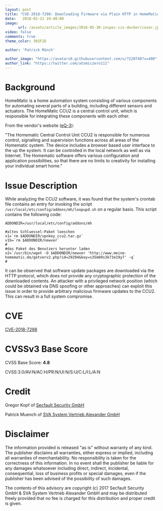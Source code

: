 ```yaml
---
layout: post
title: "CVE-2018-7298: Downloading Firmware via Plain HTTP in HomeMatic CCU2"
date:   2018-02-21 19:40:00
image:
      url: /assets/article_images/2016-05-30-inspec-cis-docker/cover.jpeg
video: false
comments: true
theme_color: 302F2D

author: 'Patrick Münch'

author_image: "https://avatars0.githubusercontent.com/u/7220740?s=400"
author_link: "https://twitter.com/atomiczero111"
---
```


# Background

HomeMatic is a home automation system consisting of various components for automating several parts of a building, including different sensors and actuators. The HomeMatic CCU2 is a central control unit, which is responsible for integrating these components with each other.

From the vendor's website ([eQ-3](http://www.eq-3.de/produkte/homematic/zentralen-und-gateways.html)):

"The Homematic Central Control Unit CCU2 is responsible for numerous control, signalling and supervision functions across all areas of the Homematic system. The device includes a browser based user interface to the up the system. It can be controlled in the local network as well as via Internet. The Homematic software offers various configuration and application possibilities, so that there are no limits to creativity for installing your individual smart home."

# Issue Description

While analyzing the CCU2 software, it was found that the system's crontab file contains an entry for invoking the script `/usr/local/etc/config/addons/mh/loopupd.sh` on a regular basis. This script contains the following code:

```
ADDONDIR=/usr/local/etc/config/addons/mh

#altes Schluessel-Paket loeschen
v1=`rm $ADDONDIR/vpnkey_ccu2.tar.gz`
v1b=`rm $ADDONDIR/newver`
#
#das Paket des Benutzers herunter laden
v2=`/usr/bin/wget -O $ADDONDIR/newver 'http://www.meine-homematic.de/getverv2.php?id=29294&key=s35m89s3k73e19y7' -q`
#
```

It can be observed that software update packages are downloaded via the HTTP protocol, which does not provide any cryptographic protection of the downloaded contents. An attacker with a privileged network position (which could be obtained via DNS spoofing or other approaches) can exploit this issue in order to provide arbitrary malicious firmware updates to the CCU2. This can result in a full system compromise.

# CVE

[CVE-2018-7298](https://cve.mitre.org/cgi-bin/cvename.cgi?name=CVE-2018-7298)

# CVSSv3 Base Score

CVSS Base Score: __4.8__

CVSS:3.0/AV:N/AC:H/PR:N/UI:N/S:U/C:L/I:L/A:N

# Credit

Gregor Kopf of [Secfault Security GmbH](https://secfault-security.com)

Patrick Muench of [SVA System Vertrieb Alexander GmbH](https://www.sva.de)

# Disclaimer

The information provided is released "as is" without warranty of any kind. The publisher disclaims all warranties, either express or implied, including all warranties of merchantability. No responsibility is taken for the correctness of this information. In no event shall the publisher be liable for any damages whatsoever including direct, indirect, incidental, consequential, loss of business profits or special damages, even if the publisher has been advised of the possibility of such damages.

The contents of this advisory are copyright (c) 2017 Secfault Security GmbH & SVA System Vertrieb Alexander GmbH and may be distributed freely provided that no fee is charged for this distribution and proper credit is given.

